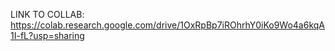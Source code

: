 LINK TO COLLAB: https://colab.research.google.com/drive/1OxRpBp7iROhrhY0iKo9Wo4a6kqA1I-fL?usp=sharing
